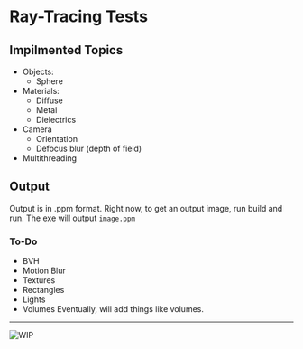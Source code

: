 # Ray-Tracing Tests

## Impilmented Topics
 - Objects:  
   - Sphere
 - Materials:  
   - Diffuse
   - Metal
   - Dielectrics
 - Camera
   - Orientation
   - Defocus blur (depth of field)
 - Multithreading
 
## Output
Output is in .ppm format. Right now, to get an output image, run build and run. The exe will output `image.ppm`

### To-Do
 - BVH
 - Motion Blur 
 - Textures
 - Rectangles
 - Lights
 - Volumes 
Eventually, will add things like volumes.

----------
![WIP](https://img.shields.io/static/v1?label=Status&message=WIP&color=red)
